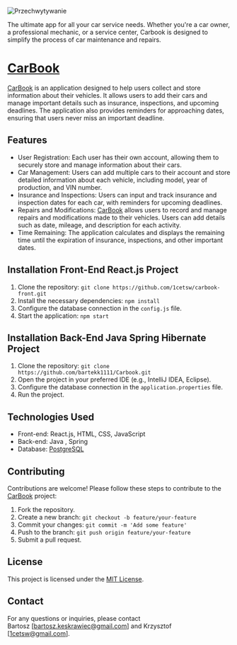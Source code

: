 
![Przechwytywanie](https://github.com/1cetsw/carbook-front/assets/105889249/6e0839fe-f1c9-4e44-b368-c9351056db29)

The ultimate app for all your car service needs. 
Whether you're a car owner, a professional mechanic, or a service center,
Carbook is designed to simplify the process of car maintenance and repairs.

# [CarBook](http://carbook.com.pl)

[CarBook](http://carbook.com.pl) is an application designed to help users collect and store information about their vehicles. It allows users to add their cars and manage important details such as insurance, inspections, and upcoming deadlines. The application also provides reminders for approaching dates, ensuring that users never miss an important deadline.

## Features

- User Registration: Each user has their own account, allowing them to securely store and manage information about their cars.
- Car Management: Users can add multiple cars to their account and store detailed information about each vehicle, including model, year of production, and VIN number.
- Insurance and Inspections: Users can input and track insurance and inspection dates for each car, with reminders for upcoming deadlines.
- Repairs and Modifications: [CarBook](http://carbook.com.pl) allows users to record and manage repairs and modifications made to their vehicles. Users can add details such as date, mileage, and description for each activity.
- Time Remaining: The application calculates and displays the remaining time until the expiration of insurance, inspections, and other important dates.

## Installation Front-End React.js Project

1. Clone the repository: `git clone https://github.com/1cetsw/carbook-front.git`
2. Install the necessary dependencies: `npm install`
3. Configure the database connection in the `config.js` file.
4. Start the application: `npm start`

## Installation Back-End Java Spring Hibernate Project

1. Clone the repository: `git clone https://github.com/bartekk1111/Carbook.git`
2. Open the project in your preferred IDE (e.g., IntelliJ IDEA, Eclipse).
3. Configure the database connection in the `application.properties` file.
4. Run the project.


## Technologies Used

- Front-end: React.js, HTML, CSS, JavaScript
- Back-end: Java , Spring
- Database: [PostgreSQL](https://www.google.com/search?q=Postgresql)

## Contributing

Contributions are welcome! Please follow these steps to contribute to the [CarBook](http://carbook.com.pl) project:

1. Fork the repository.
2. Create a new branch: `git checkout -b feature/your-feature`
3. Commit your changes: `git commit -m 'Add some feature'`
4. Push to the branch: `git push origin feature/your-feature`
5. Submit a pull request.

## License

This project is licensed under the [MIT License](LICENSE).

## Contact

For any questions or inquiries, please contact  
Bartosz [bartosz.keskrawiec@gmail.com] and Krzysztof [1cetsw@gmail.com].